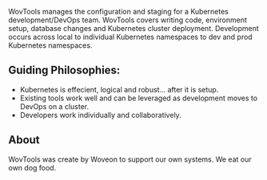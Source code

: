 WovTools manages the configuration and staging for a Kubernetes development/DevOps team. WovTools covers writing code, environment setup, database changes and Kubernetes cluster deployment. Development occurs across local to individual Kubernetes namespaces to dev and prod Kubernetes namespaces.

## Guiding Philosophies: 

- Kubernetes is effecient, logical and robust... after it is setup.
- Existing tools work well and can be leveraged as development moves to DevOps on a cluster.
- Developers work individually and collaboratively.

## About

WovTools was create by Woveon to support our own systems. We eat our own dog food.




